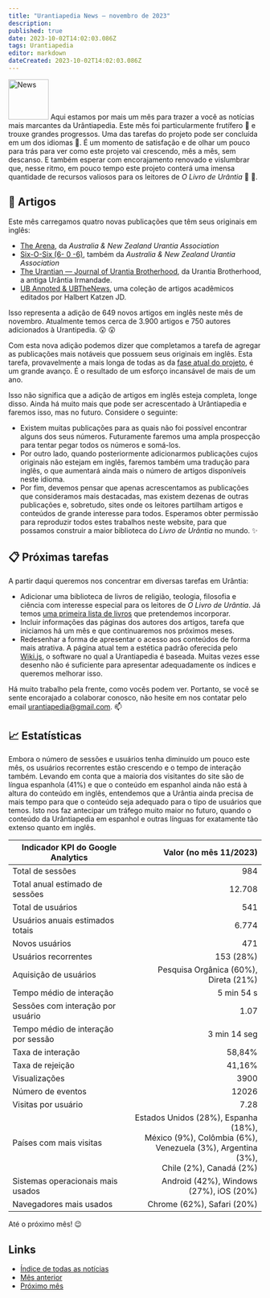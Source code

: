 ```yaml
---
title: "Urantiapedia News — novembro de 2023" 
description: 
published: true
date: 2023-10-02T14:02:03.086Z
tags: Urantiapedia
editor: markdown
dateCreated: 2023-10-02T14:02:03.086Z
---
```


<img src="/_assets/svg/icon-news.svg" alt="News" style="width: 80px;"> Aqui estamos por mais um mês para trazer a você as notícias mais marcantes da Urântiapedia. Este mês foi particularmente frutífero :palm_tree: e trouxe grandes progressos. Uma das tarefas do projeto pode ser concluída em um dos idiomas :muscle:. É um momento de satisfação e de olhar um pouco para trás para ver como este projeto vai crescendo, mês a mês, sem descanso. E também esperar com encorajamento renovado e vislumbrar que, nesse ritmo, em pouco tempo este projeto conterá uma imensa quantidade de recursos valiosos para os leitores de _O Livro de Urântia_ :blue_book: :blue_heart:. 

## :page_with_curl: Artigos

Este mês carregamos quatro novas publicações que têm seus originais em inglês: 
- [The Arena](/en/index/articles_arena), da _Australia & New Zealand Urantia Association_ 
- [Six-O-Six (6- 0 -6)](/en/index/articles_606), também da _Australia & New Zealand Urantia Association_ 
- [The Urantian — Journal of Urantia Brotherhood](/en/index/articles_the_urantian), da Urantia Brotherhood, a antiga Urântia Irmandade. 
- [UB Annoted & UBTheNews](/en/index/articles_ubannotated), uma coleção de artigos acadêmicos editados por Halbert Katzen JD.

Isso representa a adição de 649 novos artigos em inglês neste mês de novembro. Atualmente temos cerca de 3.900 artigos e 750 autores adicionados à Urantipedia. :open_mouth: :open_mouth: 

Com esta nova adição podemos dizer que completamos a tarefa de agregar as publicações mais notáveis ​​que possuem seus originais em inglês. Esta tarefa, provavelmente a mais longa de todas as da [fase atual do projeto](/pt/help/status#progresso-dos-artigos-detalhado), é um grande avanço. É o resultado de um esforço incansável de mais de um ano.

Isso não significa que a adição de artigos em inglês esteja completa, longe disso. Ainda há muito mais que pode ser acrescentado à Urântiapedia e faremos isso, mas no futuro. Considere o seguinte: 
- Existem muitas publicações para as quais não foi possível encontrar alguns dos seus números. Futuramente faremos uma ampla prospecção para tentar pegar todos os números e somá-los.
- Por outro lado, quando posteriormente adicionarmos publicações cujos originais não estejam em inglês, faremos também uma tradução para inglês, o que aumentará ainda mais o número de artigos disponíveis neste idioma.
- Por fim, devemos pensar que apenas acrescentamos as publicações que consideramos mais destacadas, mas existem dezenas de outras publicações e, sobretudo, sites onde os leitores partilham artigos e conteúdos de grande interesse para todos. Esperamos obter permissão para reproduzir todos estes trabalhos neste website, para que possamos construir a maior biblioteca do _Livro de Urântia_ no mundo. :sparkles: 

## :clipboard: Próximas tarefas

A partir daqui queremos nos concentrar em diversas tarefas em Urântia: 

- Adicionar uma biblioteca de livros de religião, teologia, filosofia e ciência com interesse especial para os leitores de _O Livro de Urântia_. Já temos [uma primeira lista de livros](/en/book) que pretendemos incorporar. 
- Incluir informações das páginas dos autores dos artigos, tarefa que iniciamos há um mês e que continuaremos nos próximos meses. 
- Redesenhar a forma de apresentar o acesso aos conteúdos de forma mais atrativa. A página atual tem a estética padrão oferecida pelo [Wiki.js](https://js.wiki/), o software no qual a Urantiapedia é baseada. Muitas vezes esse desenho não é suficiente para apresentar adequadamente os índices e queremos melhorar isso. 

Há muito trabalho pela frente, como vocês podem ver. Portanto, se você se sente encorajado a colaborar conosco, não hesite em nos contatar pelo email urantiapedia@gmail.com. :mailbox: 

## :chart_with_upwards_trend: Estatísticas

Embora o número de sessões e usuários tenha diminuído um pouco este mês, os usuários recorrentes estão crescendo e o tempo de interação também. Levando em conta que a maioria dos visitantes do site são de língua espanhola (41%) e que o conteúdo em espanhol ainda não está à altura do conteúdo em inglês, entendemos que a Urântia ainda precisa de mais tempo para que o conteúdo seja adequado para o tipo de usuários que temos. Isto nos faz antecipar um tráfego muito maior no futuro, quando o conteúdo da Urântiapedia em espanhol e outras línguas for exatamente tão extenso quanto em inglês. 

Indicador KPI do Google Analytics | Valor (no mês 11/2023) 
--- | ---:
Total de sessões | 984 
Total anual estimado de sessões | 12.708 
Total de usuários | 541 
Usuários anuais estimados totais | 6.774 
Novos usuários | 471 
Usuários recorrentes | 153 (28%) 
Aquisição de usuários | Pesquisa Orgânica (60%), Direta (21%) 
Tempo médio de interação | 5 min 54 s 
Sessões com interação por usuário | 1.07 
Tempo médio de interação por sessão | 3 min 14 seg 
Taxa de interação | 58,84% 
Taxa de rejeição | 41,16% 
Visualizações | 3900 
Número de eventos | 12026
Visitas por usuário | 7.28 
Países com mais visitas | Estados Unidos (28%), Espanha (18%), <br>México (9%), Colômbia (6%), <br>Venezuela (3%), Argentina (3%), <br>Chile (2%), Canadá (2%)
Sistemas operacionais mais usados | Android (42%), Windows (27%), iOS (20%) 
Navegadores mais usados ​​| Chrome (62%), Safari (20%) 

Até o próximo mês! :wink: 

## Links

- [Índice de todas as notícias](/pt/news) 
- [Mês anterior](/pt/news/2023/10)
- [Próximo mês](/pt/news/2023/12)